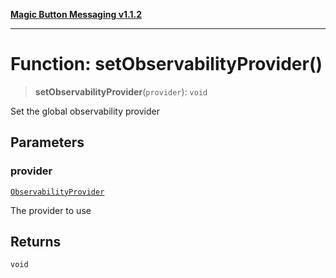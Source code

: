 [**Magic Button Messaging v1.1.2**](../README.md)

***

# Function: setObservabilityProvider()

> **setObservabilityProvider**(`provider`): `void`

Set the global observability provider

## Parameters

### provider

[`ObservabilityProvider`](../interfaces/ObservabilityProvider.md)

The provider to use

## Returns

`void`
